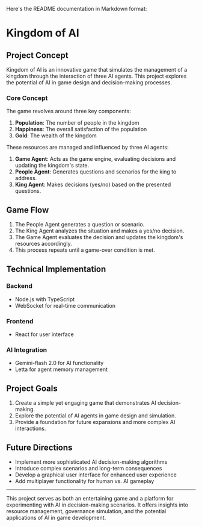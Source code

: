 Here's the README documentation in Markdown format:

# Kingdom of AI

## Project Concept

Kingdom of AI is an innovative game that simulates the management of a kingdom through the interaction of three AI agents. This project explores the potential of AI in game design and decision-making processes.

### Core Concept

The game revolves around three key components:

1. **Population**: The number of people in the kingdom
2. **Happiness**: The overall satisfaction of the population
3. **Gold**: The wealth of the kingdom

These resources are managed and influenced by three AI agents:

1. **Game Agent**: Acts as the game engine, evaluating decisions and updating the kingdom's state.
2. **People Agent**: Generates questions and scenarios for the king to address.
3. **King Agent**: Makes decisions (yes/no) based on the presented questions.

## Game Flow

1. The People Agent generates a question or scenario.
2. The King Agent analyzes the situation and makes a yes/no decision.
3. The Game Agent evaluates the decision and updates the kingdom's resources accordingly.
4. This process repeats until a game-over condition is met.

## Technical Implementation

### Backend

- Node.js with TypeScript
- WebSocket for real-time communication

### Frontend

- React for user interface

### AI Integration

- Gemini-flash 2.0 for AI functionality
- Letta for agent memory management

## Project Goals

1. Create a simple yet engaging game that demonstrates AI decision-making.
2. Explore the potential of AI agents in game design and simulation.
3. Provide a foundation for future expansions and more complex AI interactions.

## Future Directions

- Implement more sophisticated AI decision-making algorithms
- Introduce complex scenarios and long-term consequences
- Develop a graphical user interface for enhanced user experience
- Add multiplayer functionality for human vs. AI gameplay

---

This project serves as both an entertaining game and a platform for experimenting with AI in decision-making scenarios. It offers insights into resource management, governance simulation, and the potential applications of AI in game development.
